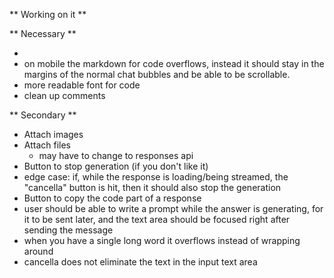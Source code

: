 ** Working on it **

** Necessary **

- 
- on mobile the markdown for code overflows, instead it should stay in the margins of the normal chat bubbles and be able to be scrollable.
- more readable font for code
- clean up comments

** Secondary **

- Attach images
- Attach files
    - may have to change to responses api
- Button to stop generation (if you don't like it)
- edge case: if, while the response is loading/being streamed, the "cancella" button is hit, then it should also stop the generation
- Button to copy the code part of a response
- user should be able to write a prompt while the answer is generating, for it to be sent later, and the text area should be focused right after sending the message
- when you have a single long word it overflows instead of wrapping around
- cancella does not eliminate the text in the input text area
